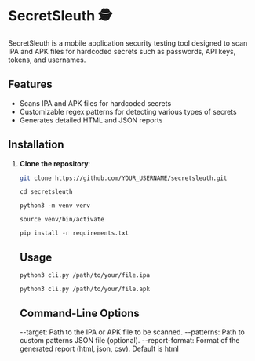 # SecretSleuth 🕵️

SecretSleuth is a mobile application security testing tool designed to scan IPA and APK files for hardcoded secrets such as passwords, API keys, tokens, and usernames.

## Features

- Scans IPA and APK files for hardcoded secrets
- Customizable regex patterns for detecting various types of secrets
- Generates detailed HTML and JSON reports

## Installation

1. **Clone the repository**:
   ```bash
   git clone https://github.com/YOUR_USERNAME/secretsleuth.git
   ```
   ```
   cd secretsleuth
   ```
   ```
   python3 -m venv venv
   ```
   ```
   source venv/bin/activate
   ```
   ```
   pip install -r requirements.txt
   ```
   ## Usage

   ```
   python3 cli.py /path/to/your/file.ipa
   ```
   ```
   python3 cli.py /path/to/your/file.apk
   ```
   ## Command-Line Options

    --target: Path to the IPA or APK file to be scanned.
    --patterns: Path to custom patterns JSON file (optional).
    --report-format: Format of the generated report (html, json, csv). Default is html
   

